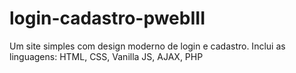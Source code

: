 # login-cadastro-pwebIII
Um site simples com design moderno de login e cadastro. Inclui as linguagens: HTML, CSS, Vanilla JS, AJAX, PHP
